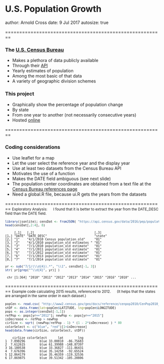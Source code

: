 U.S. Population Growth
========================================================
author: Arnold Cross
date: 9 Jul 2017
autosize: true

========================================================
### The [U.S. Census Bureau](https://census.gov/)
- Makes a plethora of data publicly available
- Through their [API](https://www.census.gov/developers/)
- Yearly estimates of population
 - Among the most basic of that data
 - A variety of geographic division schemes

### This project
- Graphically show the percentage of population change
- By state
- From one year to another (not necessarily consecutive years)
- Hosted [online](https://arnoldcross.shinyapps.io/DevDatProd_wk4/)

========================================================
### Coding considerations
- Use leaflet for a map
- Let the user select the reference year and the display year
- Use at least two datasets from the Census Bureau API
 - Motivates the use of a function
 - Makes the DATE field ambiguous (see next slide)
- The population center coordinates are obtained from a text file at the [Census Bureau references page](https://www.census.gov/geo/reference/centersofpop.html)
- Need a global.R file, because ui.R gets the years from the datasets

========================================================
<small>Exploratory Analysis: &nbsp;&nbsp;&nbsp;&nbsp;&nbsp;I found that it is better to extract the year from the DATE_DESC field than the DATE field.

```r
library(jsonlite); censDat <- fromJSON( "https://api.census.gov/data/2016/pep/population?get=POP,DATE,DATE_DESC&for=state:*")
head(censDat[,2:4], 8)
```

```
     [,1]   [,2]                                 [,3]   
[1,] "DATE" "DATE_DESC"                          "state"
[2,] "1"    "4/1/2010 Census population_old"     "01"   
[3,] "2"    "4/1/2010 population_old estimates " "01"   
[4,] "3"    "7/1/2010 population_old estimate"   "01"   
[5,] "4"    "7/1/2011 population_old estimate"   "01"   
[6,] "5"    "7/1/2012 population_old estimate"   "01"   
[7,] "6"    "7/1/2013 population_old estimate"   "01"   
[8,] "7"    "7/1/2014 population_old estimate"   "01"   
```

```r
yr <- sub("7/1/(\\d{4}).*", "\\1", censDat[-1, 3])
str( yr[grep("^\\d{4}", yr)] )
```

```
 chr [1:364] "2010" "2011" "2012" "2013" "2014" "2015" "2016" "2010" ...
```
</small>

========================================================
<small>Example code calculating 2015 results, referenced to 2012. &nbsp;&nbsp;&nbsp;&nbsp;&nbsp;(It helps that the states are arranged in the same order in each dataset.)

```r
popCen <- read.csv( "http://www2.census.gov/geo/docs/reference/cenpop2010/CenPop2010_Mean_ST.txt", stringsAsFactors=F)
stDF <- data.frame(lat=popCen$LATITUDE, lng=popCen$LONGITUDE)
pops <- as.integer(censDat[-1,1])
refPop <- pops[yr=="2012"]; newPop <- pops[yr=="2015"]
isDecrease <- refPop > newPop
cirSize <- sqrt( (newPop/refPop - 1) * (1 - 2*isDecrease) ) * 80
colorSelect <- c("blue", "red")[1+isDecrease]
head(data.frame(cirSize, colorSelect, stDF))
```

```
    cirSize colorSelect      lat        lng
1  7.098296        blue 33.00810  -86.75683
2  7.612615        blue 61.39988 -148.87397
3 16.180538        blue 33.36827 -111.86431
4  7.676396        blue 35.14258  -92.65524
5 12.864179        blue 35.46359 -119.32536
6 17.869875        blue 39.51342 -105.20806
```
</small>
